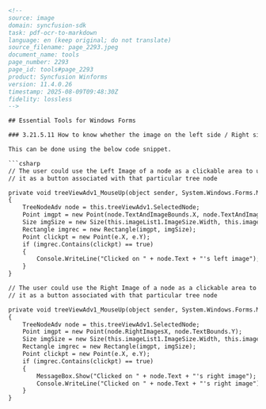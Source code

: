 ```html
<!-- 
source: image
domain: syncfusion-sdk
task: pdf-ocr-to-markdown
language: en (keep original; do not translate)
source_filename: page_2293.jpeg
document_name: tools
page_number: 2293
page_id: tools#page_2293
product: Syncfusion Winforms
version: 11.4.0.26
timestamp: 2025-08-09T09:48:30Z
fidelity: lossless
-->

## Essential Tools for Windows Forms

### 3.21.5.11 How to know whether the image on the left side / Right side of the node's text was clicked

This can be done using the below code snippet.

```csharp
// The user could use the Left Image of a node as a clickable area to use
// it as a button associated with that particular tree node

private void treeViewAdv1_MouseUp(object sender, System.Windows.Forms.MouseEventArgs e)
{
    TreeNodeAdv node = this.treeViewAdv1.SelectedNode;
    Point imgpt = new Point(node.TextAndImageBounds.X, node.TextAndImageBounds.Y);
    Size imgSize = new Size(this.imageList1.ImageSize.Width, this.imageList1.ImageSize.Height);
    Rectangle imgrec = new Rectangle(imgpt, imgSize);
    Point clickpt = new Point(e.X, e.Y);
    if (imgrec.Contains(clickpt) == true)
    {
        Console.WriteLine("Clicked on " + node.Text + "'s left image");
    }
}

// The user could use the Right Image of a node as a clickable area to use
// it as a button associated with that particular tree node

private void treeViewAdv1_MouseUp(object sender, System.Windows.Forms.MouseEventArgs e)
{
    TreeNodeAdv node = this.treeViewAdv1.SelectedNode;
    Point imgpt = new Point(node.RightImagesX, node.TextBounds.Y);
    Size imgSize = new Size(this.imageList1.ImageSize.Width, this.imageList1.ImageSize.Height);
    Rectangle imgrec = new Rectangle(imgpt, imgSize);
    Point clickpt = new Point(e.X, e.Y);
    if (imgrec.Contains(clickpt) == true)
    {
        MessageBox.Show("Clicked on " + node.Text + "'s right image");
        Console.WriteLine("Clicked on " + node.Text + "'s right image");
    }
}
```

<!-- tags: [syncfusion sdk, winforms, treeviewadv, mouse interaction, images, clickable areas] keywords: [tree node, image bounds, mouse event, treeviewadv, image list, click detection] -->
```